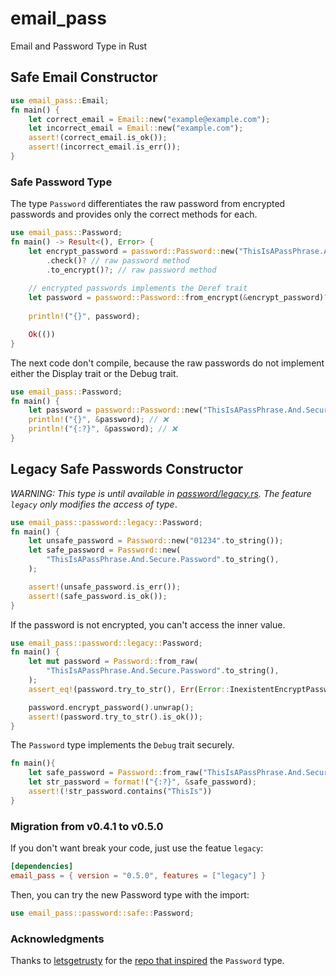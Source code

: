 # email_pass
Email and Password Type in Rust

## Safe Email Constructor

```rust
use email_pass::Email;
fn main() {
    let correct_email = Email::new("example@example.com");
    let incorrect_email = Email::new("example.com");
    assert!(correct_email.is_ok());
    assert!(incorrect_email.is_err());
}
 ```

### Safe Password Type
The type `Password` differentiates the raw password from encrypted passwords 
and provides only the correct methods for each. 
```rust
use email_pass::Password;
fn main() -> Result<(), Error> {
    let encrypt_password = password::Password::new("ThisIsAPassPhrase.And.Secure.Password")
        .check()? // raw password method
        .to_encrypt()?; // raw password method
    
    // encrypted passwords implements the Deref trait
    let password = password::Password::from_encrypt(&encrypt_password)?;
    
    println!("{}", password);

    Ok(())
}
```
The next code don't compile, because the raw passwords do not implement either the Display trait or the Debug trait. 
```rust
use email_pass::Password;
fn main() {
    let password = password::Password::new("ThisIsAPassPhrase.And.Secure.Password");
    println!("{}", &password); // ❌
    println!("{:?}", &password); // ❌ 
}
```
## Legacy Safe Passwords Constructor
*WARNING: This type is until available in [password/legacy.rs](./src/password/legacy.rs). The feature `legacy` only modifies the access of type*.

```rust
use email_pass::password::legacy::Password;
fn main() {
    let unsafe_password = Password::new("01234".to_string());
    let safe_password = Password::new(
        "ThisIsAPassPhrase.And.Secure.Password".to_string(),
    );

    assert!(unsafe_password.is_err());
    assert!(safe_password.is_ok());
}
```

If the password is not encrypted, you can't access the inner value.
```rust 
use email_pass::password::legacy::Password;
fn main() {
    let mut password = Password::from_raw(
        "ThisIsAPassPhrase.And.Secure.Password".to_string(),
    );
    assert_eq!(password.try_to_str(), Err(Error::InexistentEncryptPassword));

    password.encrypt_password().unwrap();
    assert!(password.try_to_str().is_ok());
}
```
The `Password` type implements the `Debug` trait securely.
```rust
fn main(){
    let safe_password = Password::from_raw("ThisIsAPassPhrase.And.Secure.Password".to_string());
    let str_password = format!("{:?}", &safe_password);
    assert!(!str_password.contains("ThisIs"))
}
```

### Migration from v0.4.1 to v0.5.0
If you don't want break your code, just use the featue `legacy`:
```toml
[dependencies]
email_pass = { version = "0.5.0", features = ["legacy"] }
```
Then, you can try the new Password type with the import:
```rust
use email_pass::password::safe::Password;
```


### Acknowledgments
Thanks to [letsgetrusty](https://github.com/letsgetrusty/) for the 
[repo that inspired](https://github.com/letsgetrusty/generics_and_zero_sized_types) the `Password` type.